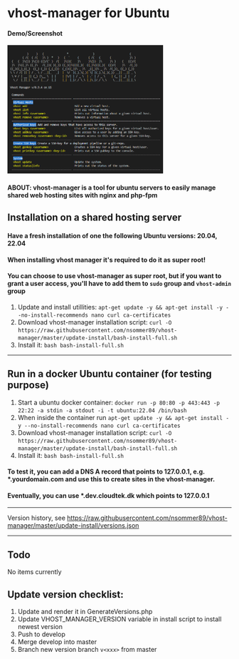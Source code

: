 # vhost-manager for Ubuntu

#### Demo/Screenshot
<img src="https://raw.githubusercontent.com/nsommer89/vhost-manager/master/screenshot.png" width="350">

#### ABOUT: vhost-manager is a tool for ubuntu servers to easily manage shared web hosting sites with nginx and php-fpm

## Installation on a shared hosting server

#### Have a fresh installation of one the following Ubuntu versions: 20.04, 22.04

#### When installing vhost manager it's required to do it as super root!

#### You can choose to use vhost-manager as super root, but if you want to grant a user access, you'll have to add them to `sudo` group and `vhost-admin` group

1. Update and install utillities: `apt-get update -y && apt-get install -y --no-install-recommends nano curl ca-certificates`
2. Download vhost-manager installation script: `curl -O https://raw.githubusercontent.com/nsommer89/vhost-manager/master/update-install/bash-install-full.sh`
3. Install it: `bash bash-install-full.sh`
-----
## Run in a docker Ubuntu container (for testing purpose)

1. Start a ubuntu docker container: `docker run -p 80:80 -p 443:443 -p 22:22 -a stdin -a stdout -i -t ubuntu:22.04 /bin/bash`
2. When inside the container run `apt-get update -y && apt-get install -y --no-install-recommends nano curl ca-certificates`
3. Download vhost-manager installation script: `curl -O https://raw.githubusercontent.com/nsommer89/vhost-manager/master/update-install/bash-install-full.sh`
4. Install it: `bash bash-install-full.sh`

#### To test it, you can add a DNS A record that points to 127.0.0.1, e.g. *.yourdomain.com and use this to create sites in the vhost-manager.
#### Eventually, you can use *.dev.cloudtek.dk which points to 127.0.0.1
-----
Version history, see https://raw.githubusercontent.com/nsommer89/vhost-manager/master/update-install/versions.json

-----
## Todo
No items currently

## Update version checklist:
1. Update and render it in GenerateVersions.php
2. Update VHOST_MANAGER_VERSION variable in install script to install newest version
3. Push to develop
4. Merge develop into master
5. Branch new version branch `v<xxx>` from master